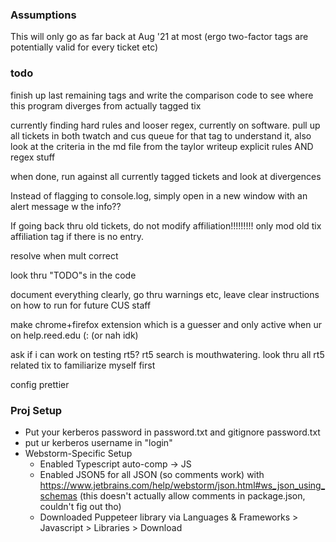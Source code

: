 ### Assumptions
This will only go as far back at Aug '21 at most (ergo two-factor tags are potentially valid for every ticket etc)

### todo
finish up last remaining tags and write the comparison code to see where this program diverges from actually tagged tix

currently finding hard rules and looser regex, currently on software. pull up all tickets in both twatch and cus queue for that tag to understand it, also look at the criteria in the md file from the taylor writeup
  explicit rules AND regex stuff

when done, run against all currently tagged tickets and look at divergences

Instead of flagging to console.log, simply open in a new window with an alert message w the info??



If going back thru old tickets, do not modify affiliation!!!!!!!!! only mod old tix affiliation tag if there is no entry.


resolve when mult correct

look thru "TODO"s in the code

document everything clearly, go thru warnings etc, leave clear instructions on how to run for future CUS staff

make chrome+firefox extension which is a guesser and only active when ur on help.reed.edu (: (or nah idk)

ask if i can work on testing rt5? rt5 search is mouthwatering. look thru all rt5 related tix to familiarize myself first

config prettier

### Proj Setup
* Put your kerberos password in password.txt and gitignore password.txt
* put ur kerberos username in "login"
* Webstorm-Specific Setup
  * Enabled Typescript auto-comp -> JS
  * Enabled JSON5 for all JSON (so comments work) with https://www.jetbrains.com/help/webstorm/json.html#ws_json_using_schemas (this doesn't actually allow comments in package.json, couldn't fig out tho)
  * Downloaded Puppeteer library via Languages & Frameworks > Javascript > Libraries > Download